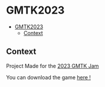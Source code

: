 # GMTK2023

- [GMTK2023](#gmtk2023)
  - [Context](#context)

## Context

Project Made for the [2023 GMTK Jam](https://itch.io/jam/gmtk-2023)

You can download the game [here !](https://bidoofgekkouga.itch.io/questgiver)
